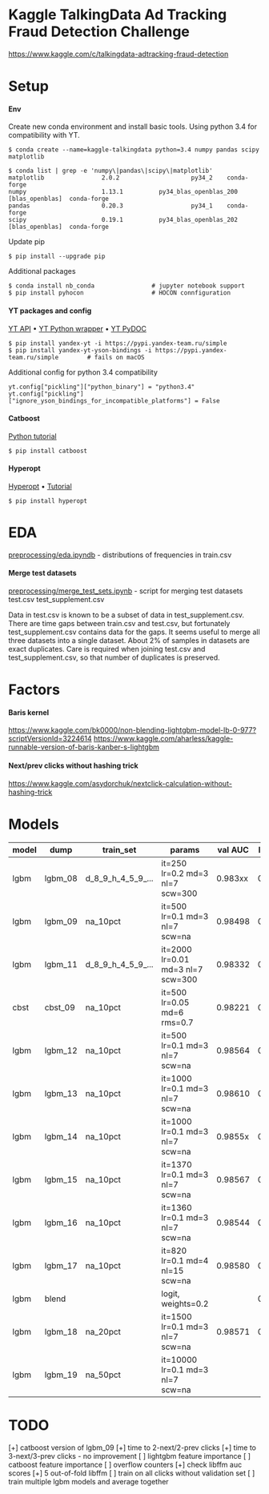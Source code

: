 # Kaggle TalkingData Ad Tracking Fraud Detection Challenge
https://www.kaggle.com/c/talkingdata-adtracking-fraud-detection

# Setup

#### Env
Create new conda environment and install basic tools. Using python 3.4 for compatibility with YT.
```
$ conda create --name=kaggle-talkingdata python=3.4 numpy pandas scipy matplotlib
```

```
$ conda list | grep -e 'numpy\|pandas\|scipy\|matplotlib'
matplotlib                2.0.2                    py34_2    conda-forge
numpy                     1.13.1          py34_blas_openblas_200  [blas_openblas]  conda-forge
pandas                    0.20.3                   py34_1    conda-forge
scipy                     0.19.1          py34_blas_openblas_202  [blas_openblas]  conda-forge
```

Update pip
```
$ pip install --upgrade pip
```

Additional packages
```
$ conda install nb_conda                # jupyter notebook support
$ pip install pyhocon                   # HOCON connfiguration
```


#### YT packages and config
[YT API](https://wiki.yandex-team.ru/yt/userdoc/api/) •
[YT Python wrapper](https://wiki.yandex-team.ru/yt/userdoc/pythonwrapper) •
[YT PyDOC](http://pydoc.yt.yandex.net/index.html)

```
$ pip install yandex-yt -i https://pypi.yandex-team.ru/simple
$ pip install yandex-yt-yson-bindings -i https://pypi.yandex-team.ru/simple        # fails on macOS
```

Additional config for python 3.4 compatibility
```
yt.config["pickling"]["python_binary"] = "python3.4"
yt.config["pickling"]["ignore_yson_bindings_for_incompatible_platforms"] = False
```



#### Catboost
[Python tutorial](https://github.com/catboost/catboost/blob/master/catboost/tutorials/catboost_python_tutorial.ipynb)

```
$ pip install catboost
```


#### Hyperopt
[Hyperopt](http://hyperopt.github.io/hyperopt/) •
[Tutorial](https://github.com/hyperopt/hyperopt/wiki/FMin)

```
$ pip install hyperopt
```


# EDA
[preprocessing/eda.ipyndb](preprocessing/eda.ipynb) - distributions of frequencies in train.csv

#### Merge test datasets
[preprocessing/merge_test_sets.ipynb](preprocessing/merge_test_sets.ipynb) - script for merging test datasets
test.csv
test_supplement.csv

Data in test.csv is known to be a subset of data in test_supplement.csv.
There are time gaps between train.csv and test.csv, but fortunately test_supplement.csv contains data for the gaps.
It seems useful to merge all three datasets into a single dataset. About 2% of samples in datasets are exact duplicates.
Care is required when joining test.csv and test_supplement.csv, so that number of duplicates is preserved.


# Factors

#### Baris kernel
https://www.kaggle.com/bk0000/non-blending-lightgbm-model-lb-0-977?scriptVersionId=3224614
https://www.kaggle.com/aharless/kaggle-runnable-version-of-baris-kanber-s-lightgbm

#### Next/prev clicks without hashing trick
https://www.kaggle.com/asydorchuk/nextclick-calculation-without-hashing-trick


# Models
model    | dump       | train_set          | params                            | val AUC | lb AUC   | factors
---      | ---        | ---                | ---                               | ---     | ---      | ---
lgbm     | lgbm_08    | d_8_9_h_4_5_9_...  | it=250 lr=0.2 md=3 nl=7 scw=300   | 0.983xx | 0.9795   | baris
lgbm     | lgbm_09    | na_10pct           | it=500 lr=0.1 md=3 nl=7 scw=na    | 0.98498 | 0.9803   | baris
lgbm     | lgbm_11    | d_8_9_h_4_5_9_...  | it=2000 lr=0.01 md=3 nl=7 scw=300 | 0.98332 | 0.9791   | baris
cbst     | cbst_09    | na_10pct           | it=500 lr=0.05 md=6 rms=0.7       | 0.98221 | 0.9766   | baris
lgbm     | lgbm_12    | na_10pct           | it=500 lr=0.1 md=3 nl=7 scw=na    | 0.98564 | 0.9806   | baris + t2
lgbm     | lgbm_13    | na_10pct           | it=1000 lr=0.1 md=3 nl=7 scw=na   | 0.98610 | 0.9810   | baris + t2
lgbm     | lgbm_14    | na_10pct           | it=1000 lr=0.1 md=3 nl=7 scw=na   | 0.9855x | 0.9810   | baris + t2 + t3
lgbm     | lgbm_15    | na_10pct           | it=1370 lr=0.1 md=3 nl=7 scw=na   | 0.98567 | 0.9811   | baris + t2 + t3
lgbm     | lgbm_16    | na_10pct           | it=1360 lr=0.1 md=3 nl=7 scw=na   | 0.98544 | 0.9809   | baris + t2 + libffm
lgbm     | lgbm_17    | na_10pct           | it=820 lr=0.1 md=4 nl=15 scw=na   | 0.98580 | 0.9810   | baris + t2 + libffm
lgbm     | blend      |                    | logit, weights=0.2                |         | 0.9812   | blend lgbm_13..lgbm_17
lgbm     | lgbm_18    | na_20pct           | it=1500 lr=0.1 md=3 nl=7 scw=na   | 0.98571 | 0.9808   | baris + t2 + libffm + tc2
lgbm     | lgbm_19    | na_50pct           | it=10000 lr=0.1 md=3 nl=7 scw=na  |


# TODO
[+] catboost version of lgbm_09
[+] time to 2-next/2-prev clicks
[+] time to 3-next/3-prev clicks - no improvement
[ ] lightgbm feature importance
[ ] catboost feature importance
[ ] overflow counters
[+] check libffm auc scores
[+] 5 out-of-fold libffm
[ ] train on all clicks without validation set
[ ] train multiple lgbm models and average together